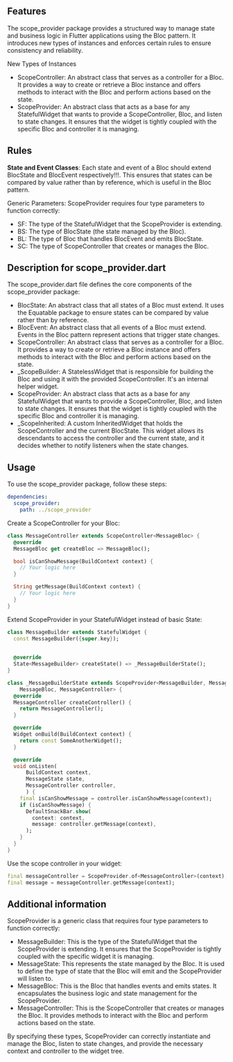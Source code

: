 ## Features

The scope_provider package provides a structured way to manage state and business logic in Flutter 
applications using the Bloc pattern. It introduces new types of instances and enforces certain 
rules to ensure consistency and reliability.  

New Types of Instances
- ScopeController: An abstract class that serves as a controller for a Bloc. It provides a way to 
create or retrieve a Bloc instance and offers methods to interact with the Bloc and perform actions 
based on the state.  
- ScopeProvider: An abstract class that acts as a base for any StatefulWidget that wants to provide 
a ScopeController, Bloc, and listen to state changes. It ensures that the widget is tightly coupled 
with the specific Bloc and controller it is managing.  

## Rules
**State and Event Classes**: Each state and event of a Bloc should extend BlocState and BlocEvent 
respectively!!!. 
This ensures that states can be compared by value rather than by reference, which is useful in the 
Bloc pattern. 

Generic Parameters: ScopeProvider requires four type parameters to function correctly:  
- SF: The type of the StatefulWidget that the ScopeProvider is extending.
- BS: The type of BlocState (the state managed by the Bloc).
- BL: The type of Bloc that handles BlocEvent and emits BlocState.
- SC: The type of ScopeController that creates or manages the Bloc.

## Description for scope_provider.dart
The scope_provider.dart file defines the core components of the scope_provider package:
- BlocState: An abstract class that all states of a Bloc must extend. It uses the Equatable package 
to ensure states can be compared by value rather than by reference.
- BlocEvent: An abstract class that all events of a Bloc must extend. Events in the Bloc pattern 
represent actions that trigger state changes.
- ScopeController: An abstract class that serves as a controller for a Bloc. It provides a way to 
create or retrieve a Bloc instance and offers methods to interact with the Bloc and perform actions 
based on the state.
- _ScopeBuilder: A StatelessWidget that is responsible for building the Bloc and using it with the 
provided ScopeController. It's an internal helper widget.
- ScopeProvider: An abstract class that acts as a base for any StatefulWidget that wants to provide 
a ScopeController, Bloc, and listen to state changes. It ensures that the widget is tightly coupled 
with the specific Bloc and controller it is managing.
- _ScopeInherited: A custom InheritedWidget that holds the ScopeController and the current 
BlocState. This widget allows its descendants to access the controller and the current state, and 
it decides whether to notify listeners when the state changes.


## Usage

To use the scope_provider package, follow these steps:

```yaml
dependencies:
  scope_provider:
    path: ../scope_provider
```

Create a ScopeController for your Bloc:

```dart
class MessageController extends ScopeController<MessageBloc> {
  @override
  MessageBloc get createBloc => MessageBloc();

  bool isCanShowMessage(BuildContext context) {
    // Your logic here
  }

  String getMessage(BuildContext context) {
    // Your logic here
  }
}
```

Extend ScopeProvider in your StatefulWidget instead of basic State:
```dart
class MessageBuilder extends StatefulWidget {
  const MessageBuilder({super.key});
  

  @override
  State<MessageBuilder> createState() => _MessageBuilderState();
}

class _MessageBuilderState extends ScopeProvider<MessageBuilder, MessageState,
    MessageBloc, MessageController> {
  @override
  MessageController createController() {
    return MessageController();
  }

  @override
  Widget onBuild(BuildContext context) {
    return const SomeAnotherWidget();
  }

  @override
  void onListen(
      BuildContext context,
      MessageState state,
      MessageController controller,
      ) {
    final isCanShowMessage = controller.isCanShowMessage(context);
    if (isCanShowMessage) {
      DefaultSnackBar.show(
        context: context,
        message: controller.getMessage(context),
      );
    }
  }
}
```
Use the scope controller in your widget:

````dart
final messageController = ScopeProvider.of<MessageController>(context);
final message = messageController.getMessage(context);
````

## Additional information

ScopeProvider is a generic class that requires four type parameters to function correctly:  
- MessageBuilder: This is the type of the StatefulWidget that the ScopeProvider is extending. 
It ensures that the ScopeProvider is tightly coupled with the specific widget it is managing.  
- MessageState: This represents the state managed by the Bloc. It is used to define the type of 
state that the Bloc will emit and the ScopeProvider will listen to.  
- MessageBloc: This is the Bloc that handles events and emits states. It encapsulates the business 
logic and state management for the ScopeProvider.  
- MessageController: This is the ScopeController that creates or manages the Bloc. It provides 
methods to interact with the Bloc and perform actions based on the state.

By specifying these types, ScopeProvider can correctly instantiate and manage the Bloc, listen to state changes, and provide the necessary context and controller to the widget tree.
